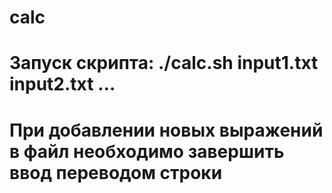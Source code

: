 # calc
# Запуск скрипта: ./calc.sh input1.txt input2.txt <file> … <file>
# При добавлении новых выражений в файл необходимо завершить ввод переводом строки
